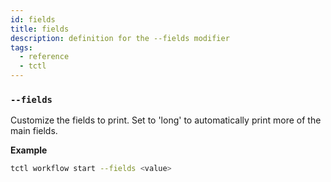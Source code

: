 ```yaml
---
id: fields
title: fields
description: definition for the --fields modifier
tags:
  - reference
  - tctl
---
```


### `--fields`

Customize the fields to print.
Set to 'long' to automatically print more of the main fields.

**Example**

```bash
tctl workflow start --fields <value>
```
